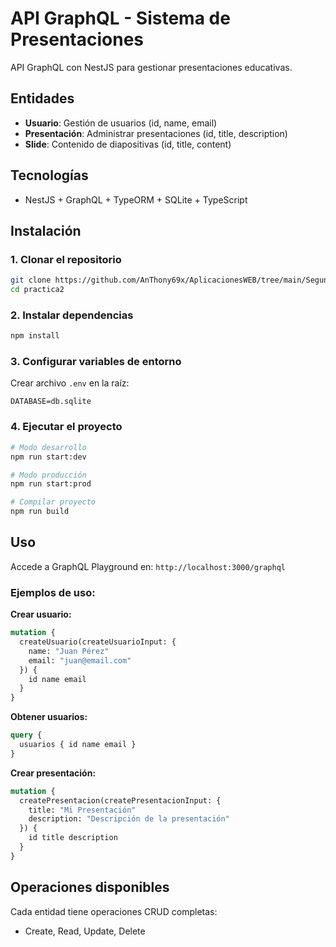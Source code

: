 # API GraphQL - Sistema de Presentaciones

API GraphQL con NestJS para gestionar presentaciones educativas.

## Entidades

- **Usuario**: Gestión de usuarios (id, name, email)
- **Presentación**: Administrar presentaciones (id, title, description)
- **Slide**: Contenido de diapositivas (id, title, content)

## Tecnologías

- NestJS + GraphQL + TypeORM + SQLite + TypeScript

## Instalación

  ### 1. Clonar el repositorio
```bash
git clone https://github.com/AnThony69x/AplicacionesWEB/tree/main/SegundoParcial/Semana11/practica2 
cd practica2
```

### 2. Instalar dependencias
```bash
npm install
```

### 3. Configurar variables de entorno
Crear archivo `.env` en la raíz:
```env
DATABASE=db.sqlite
```

### 4. Ejecutar el proyecto
```bash
# Modo desarrollo
npm run start:dev

# Modo producción 
npm run start:prod

# Compilar proyecto
npm run build
```

## Uso

Accede a GraphQL Playground en: `http://localhost:3000/graphql`

### Ejemplos de uso:

**Crear usuario:**
```graphql
mutation {
  createUsuario(createUsuarioInput: {
    name: "Juan Pérez"
    email: "juan@email.com"
  }) {
    id name email
  }
}
```

**Obtener usuarios:**
```graphql
query {
  usuarios { id name email }
}
```

**Crear presentación:**
```graphql
mutation {
  createPresentacion(createPresentacionInput: {
    title: "Mi Presentación"
    description: "Descripción de la presentación"
  }) {
    id title description
  }
}
```

## Operaciones disponibles

Cada entidad tiene operaciones CRUD completas:
- Create, Read, Update, Delete


